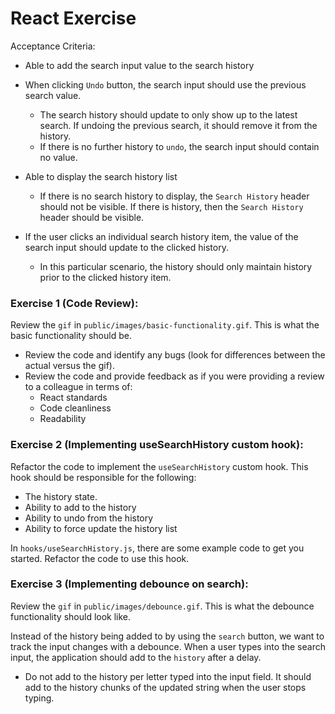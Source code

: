 # React Exercise

Acceptance Criteria:

- Able to add the search input value to the search history

- When clicking `Undo` button, the search input should use the previous search value.

  - The search history should update to only show up to the latest search. If undoing the previous search, it should remove it from the history.
  - If there is no further history to `undo`, the search input should contain no value.

- Able to display the search history list

  - If there is no search history to display, the `Search History` header should not be visible. If there is history, then the `Search History` header should be visible.

- If the user clicks an individual search history item, the value of the search input should update to the clicked history.

  - In this particular scenario, the history should only maintain history prior to the clicked history item.

### Exercise 1 (Code Review):

Review the `gif` in `public/images/basic-functionality.gif`. This is what the basic functionality should be.

- Review the code and identify any bugs (look for differences between the actual versus the gif).
- Review the code and provide feedback as if you were providing a review to a colleague in terms of:
  - React standards
  - Code cleanliness
  - Readability

### Exercise 2 (Implementing useSearchHistory custom hook):

Refactor the code to implement the `useSearchHistory` custom hook. This hook should be responsible for the following:

- The history state.
- Ability to add to the history
- Ability to undo from the history
- Ability to force update the history list

In `hooks/useSearchHistory.js`, there are some example code to get you started. Refactor the code to use this hook.

### Exercise 3 (Implementing debounce on search):

Review the `gif` in `public/images/debounce.gif`. This is what the debounce functionality should look like.

Instead of the history being added to by using the `search` button, we want to track the input changes with a debounce. When a user types into the search input, the application should add to the `history` after a delay.

- Do not add to the history per letter typed into the input field. It should add to the history chunks of the updated string when the user stops typing.
